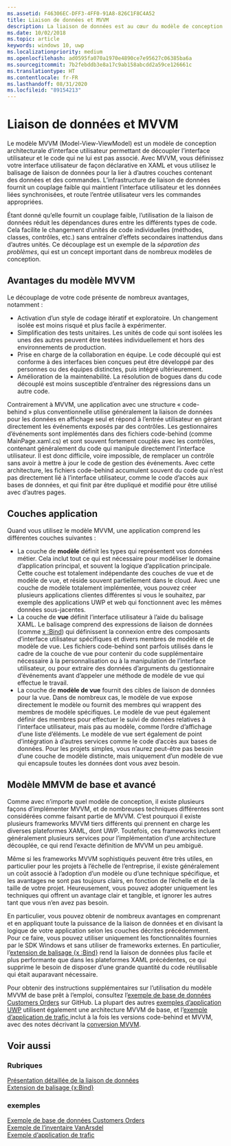 ```yaml
---
ms.assetid: F46306EC-DFF3-4FF0-91A8-826C1F8C4A52
title: Liaison de données et MVVM
description: La liaison de données est au cœur du modèle de conception architecturale de l’interface utilisateur MVVM (Model-View-ViewModel) et permet un couplage faible entre l’interface utilisateur et le code non associé à l’interface utilisateur.
ms.date: 10/02/2018
ms.topic: article
keywords: windows 10, uwp
ms.localizationpriority: medium
ms.openlocfilehash: ad0595fa070a1970e4890ce7e95627c06385ba6a
ms.sourcegitcommit: 7b2febddb3e8a17c9ab158abcdd2a59ce126661c
ms.translationtype: HT
ms.contentlocale: fr-FR
ms.lasthandoff: 08/31/2020
ms.locfileid: "89154213"
---
```

# <a name="data-binding-and-mvvm"></a>Liaison de données et MVVM

Le modèle MVVM (Model-View-ViewModel) est un modèle de conception architecturale d’interface utilisateur permettant de découpler l’interface utilisateur et le code qui ne lui est pas associé. Avec MVVM, vous définissez votre interface utilisateur de façon déclarative en XAML et vous utilisez le balisage de liaison de données pour la lier à d’autres couches contenant des données et des commandes. L’infrastructure de liaison de données fournit un couplage faible qui maintient l’interface utilisateur et les données liées synchronisées, et route l’entrée utilisateur vers les commandes appropriées. 

Étant donné qu’elle fournit un couplage faible, l’utilisation de la liaison de données réduit les dépendances dures entre les différents types de code. Cela facilite le changement d’unités de code individuelles (méthodes, classes, contrôles, etc.) sans entraîner d’effets secondaires inattendus dans d’autres unités. Ce découplage est un exemple de la *séparation des problèmes*, qui est un concept important dans de nombreux modèles de conception. 

## <a name="benefits-of-mvvm"></a>Avantages du modèle MVVM

Le découplage de votre code présente de nombreux avantages, notamment :

* Activation d’un style de codage itératif et exploratoire. Un changement isolée est moins risqué et plus facile à expérimenter.
* Simplification des tests unitaires. Les unités de code qui sont isolées les unes des autres peuvent être testées individuellement et hors des environnements de production.
* Prise en charge de la collaboration en équipe. Le code découplé qui est conforme à des interfaces bien conçues peut être développé par des personnes ou des équipes distinctes, puis intégré ultérieurement.
* Amélioration de la maintenabilité. La résolution de bogues dans du code découplé est moins susceptible d’entraîner des régressions dans un autre code.

Contrairement à MVVM, une application avec une structure « code-behind » plus conventionnelle utilise généralement la liaison de données pour les données en affichage seul et répond à l’entrée utilisateur en gérant directement les événements exposés par des contrôles. Les gestionnaires d’événements sont implémentés dans des fichiers code-behind (comme MainPage.xaml.cs) et sont souvent fortement couplés avec les contrôles, contenant généralement du code qui manipule directement l’interface utilisateur. Il est donc difficile, voire impossible, de remplacer un contrôle sans avoir à mettre à jour le code de gestion des événements. Avec cette architecture, les fichiers code-behind accumulent souvent du code qui n’est pas directement lié à l’interface utilisateur, comme le code d’accès aux bases de données, et qui finit par être dupliqué et modifié pour être utilisé avec d’autres pages.

## <a name="app-layers"></a>Couches application

Quand vous utilisez le modèle MVVM, une application comprend les différentes couches suivantes :

* La couche de **modèle** définit les types qui représentent vos données métier. Cela inclut tout ce qui est nécessaire pour modéliser le domaine d’application principal, et souvent la logique d’application principale. Cette couche est totalement indépendante des couches de vue et de modèle de vue, et réside souvent partiellement dans le cloud. Avec une couche de modèle totalement implémentée, vous pouvez créer plusieurs applications clientes différentes si vous le souhaitez, par exemple des applications UWP et web qui fonctionnent avec les mêmes données sous-jacentes.
* La couche de **vue** définit l’interface utilisateur à l’aide du balisage XAML. Le balisage comprend des expressions de liaison de données (comme [x :Bind](../xaml-platform/x-bind-markup-extension.md)) qui définissent la connexion entre des composants d’interface utilisateur spécifiques et divers membres de modèle et de modèle de vue. Les fichiers code-behind sont parfois utilisés dans le cadre de la couche de vue pour contenir du code supplémentaire nécessaire à la personnalisation ou à la manipulation de l’interface utilisateur, ou pour extraire des données d’arguments du gestionnaire d’événements avant d’appeler une méthode de modèle de vue qui effectue le travail. 
* La couche de **modèle de vue** fournit des cibles de liaison de données pour la vue. Dans de nombreux cas, le modèle de vue expose directement le modèle ou fournit des membres qui wrappent des membres de modèle spécifiques. Le modèle de vue peut également définir des membres pour effectuer le suivi de données relatives à l’interface utilisateur, mais pas au modèle, comme l’ordre d’affichage d’une liste d’éléments. Le modèle de vue sert également de point d’intégration à d’autres services comme le code d’accès aux bases de données. Pour les projets simples, vous n’aurez peut-être pas besoin d’une couche de modèle distincte, mais uniquement d’un modèle de vue qui encapsule toutes les données dont vous avez besoin. 

## <a name="basic-and-advanced-mvvm"></a>Modèle MMVM de base et avancé

Comme avec n’importe quel modèle de conception, il existe plusieurs façons d’implémenter MVVM, et de nombreuses techniques différentes sont considérées comme faisant partie de MVVM. C’est pourquoi il existe plusieurs frameworks MVVM tiers différents qui prennent en charge les diverses plateformes XAML, dont UWP. Toutefois, ces frameworks incluent généralement plusieurs services pour l’implémentation d’une architecture découplée, ce qui rend l’exacte définition de MVVM un peu ambiguë. 

Même si les frameworks MVVM sophistiqués peuvent être très utiles, en particulier pour les projets à l’échelle de l’entreprise, il existe généralement un coût associé à l’adoption d’un modèle ou d’une technique spécifique, et les avantages ne sont pas toujours clairs, en fonction de l’échelle et de la taille de votre projet. Heureusement, vous pouvez adopter uniquement les techniques qui offrent un avantage clair et tangible, et ignorer les autres tant que vous n’en avez pas besoin. 

En particulier, vous pouvez obtenir de nombreux avantages en comprenant et en appliquant toute la puissance de la liaison de données et en divisant la logique de votre application selon les couches décrites précédemment. Pour ce faire, vous pouvez utiliser uniquement les fonctionnalités fournies par le SDK Windows et sans utiliser de frameworks externes. En particulier, l’[extension de balisage {x :Bind}](../xaml-platform/x-bind-markup-extension.md) rend la liaison de données plus facile et plus performante que dans les plateformes XAML précédentes, ce qui supprime le besoin de disposer d’une grande quantité du code réutilisable qui était auparavant nécessaire.

Pour obtenir des instructions supplémentaires sur l’utilisation du modèle MVVM de base prêt à l’emploi, consultez l’[exemple de base de données Customers Orders](https://github.com/Microsoft/Windows-appsample-customers-orders-database) sur GitHub. La plupart des autres [exemples d’application UWP](https://github.com/Microsoft?q=windows-appsample
) utilisent également une architecture MVVM de base, et l’[exemple d’application de trafic ](https://github.com/Microsoft/Windows-appsample-trafficapp) inclut à la fois les versions code-behind et MVVM, avec des notes décrivant la [conversion MVVM](https://github.com/Microsoft/Windows-appsample-trafficapp/blob/MVVM/MVVM.md). 

## <a name="see-also"></a>Voir aussi

### <a name="topics"></a>Rubriques

[Présentation détaillée de la liaison de données](./data-binding-in-depth.md)  
[Extension de balisage {x:Bind}](../xaml-platform/x-bind-markup-extension.md)  

### <a name="samples"></a>exemples

[Exemple de base de données Customers Orders](https://github.com/Microsoft/Windows-appsample-customers-orders-database)  
[Exemple de l’inventaire VanArsdel](https://github.com/Microsoft/InventorySample)  
[Exemple d’application de trafic](https://github.com/Microsoft/Windows-appsample-trafficapp)